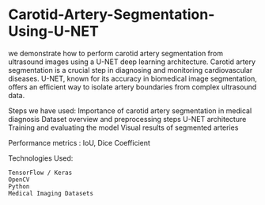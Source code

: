 # Carotid-Artery-Segmentation-Using-U-NET
we demonstrate how to perform carotid artery segmentation from ultrasound images using a U-NET deep learning architecture. Carotid artery segmentation is a crucial step in diagnosing and monitoring cardiovascular diseases. U-NET, known for its accuracy in biomedical image segmentation, offers an efficient way to isolate artery boundaries from complex ultrasound data.

Steps we have used:
    Importance of carotid artery segmentation in medical diagnosis
    Dataset overview and preprocessing steps
    U-NET architecture
    Training and evaluating the model
    Visual results of segmented arteries

Performance metrics : IoU, Dice Coefficient

Technologies Used:

    TensorFlow / Keras
    OpenCV
    Python
    Medical Imaging Datasets

